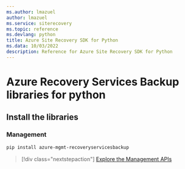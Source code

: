 ```yaml
---
ms.author: lmazuel
author: lmazuel
ms.service: siterecovery
ms.topic: reference
ms.devlang: python
title: Azure Site Recovery SDK for Python
ms.data: 10/03/2022
description: Reference for Azure Site Recovery SDK for Python
---
```

# Azure Recovery Services Backup libraries for python

## Install the libraries


### Management

```bash
pip install azure-mgmt-recoveryservicesbackup
```
> [!div class="nextstepaction"]
> [Explore the Management APIs](/python/api/overview/azure/recoveryservicesbackup/management)